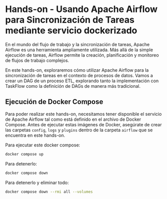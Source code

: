 # Hands-on - Usando Apache Airflow para Sincronización de Tareas mediante servicio dockerizado 

En el mundo del flujo de trabajo y la sincronización de tareas, Apache Airflow es una herramienta ampliamente 
utilizada. Más allá de la simple ejecución de tareas, Airflow permite la creación, planificación y monitoreo de flujos 
de trabajo complejos.

En este hands-on, exploraremos cómo utilizar Apache Airflow para la sincronización de tareas en el contexto de 
procesos de datos. Vamos a crear un DAG de un proceso ETL, explorando tanto la implementación con TaskFlow como la
definición de DAGs de manera más tradicional.

## Ejecución de Docker Compose

Para poder realizar este hands-on, necesitamos tener disponible el servicio de Apache Airflow tal como está definido 
en el archivo de Docker Compose. Antes de ejecutar estas imágenes de Docker, asegúrate de crear las carpetas 
`config`, `logs` y `plugins` dentro de la carpeta `airflow` que se encuentra en este hands-on.

Para ejecutar este docker compose:

```Bash
docker compose up
```

Para detenerlo:
```Bash
docker compose down
```

Para detenerlo y eliminar todo:
```Bash
docker compose down --rmi all --volumes
```
